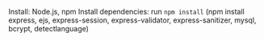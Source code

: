 Install: Node.js, npm
Install dependencies: run `npm install` (npm install express, ejs, express-session, express-validator, express-sanitizer, mysql, bcrypt, detectlanguage)